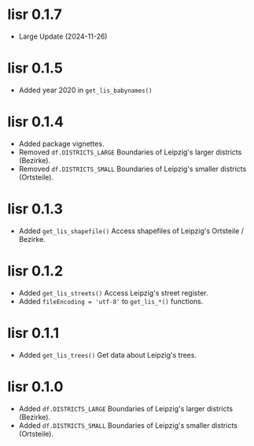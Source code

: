 # lisr 0.1.7

* Large Update (2024-11-26)

# lisr 0.1.5

* Added year 2020 in `get_lis_babynames()`

# lisr 0.1.4

* Added package vignettes.
* Removed `df.DISTRICTS_LARGE` Boundaries of Leipzig's larger districts (Bezirke).
* Removed `df.DISTRICTS_SMALL` Boundaries of Leipzig's smaller districts (Ortsteile).

# lisr 0.1.3

* Added `get_lis_shapefile()` Access shapefiles of Leipzig's Ortsteile / Bezirke.

# lisr 0.1.2

* Added `get_lis_streets()` Access Leipzig's street register.
* Added `fileEncoding = 'utf-8'` to `get_lis_*()` functions.

# lisr 0.1.1

* Added `get_lis_trees()` Get data about Leipzig's trees.

# lisr 0.1.0

* Added `df.DISTRICTS_LARGE` Boundaries of Leipzig's larger districts (Bezirke).
* Added `df.DISTRICTS_SMALL` Boundaries of Leipzig's smaller districts (Ortsteile).
